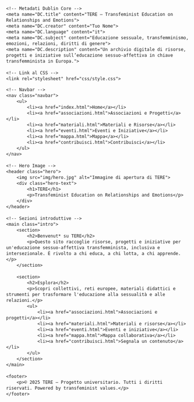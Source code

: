 <!DOCTYPE html>
<html lang="it">
<head>
    <meta charset="UTF-8">
    <meta name="viewport" content="width=device-width, initial-scale=1.0">
    <title>TERE – Transfeminist Education on Relationships and Emotions</title>

    <!-- Metadati Dublin Core -->
    <meta name="DC.title" content="TERE – Transfeminist Education on Relationships and Emotions">
    <meta name="DC.creator" content="Tuo Nome">
    <meta name="DC.language" content="it">
    <meta name="DC.subject" content="Educazione sessuale, transfemminismo, emozioni, relazioni, diritti di genere">
    <meta name="DC.description" content="Un archivio digitale di risorse, progetti e iniziative sull’educazione sessuo-affettiva in chiave transfemminista in Europa.">

    <!-- Link al CSS -->
    <link rel="stylesheet" href="css/style.css">
</head>
<body>

    <!-- Navbar -->
    <nav class="navbar">
        <ul>
            <li><a href="index.html">Home</a></li>
            <li><a href="associazioni.html">Associazioni e Progetti</a></li>
            <li><a href="materiali.html">Materiali e Risorse</a></li>
            <li><a href="eventi.html">Eventi e Iniziative</a></li>
            <li><a href="mappa.html">Mappa</a></li>
            <li><a href="contribuisci.html">Contribuisci</a></li>
        </ul>
    </nav>

    <!-- Hero Image -->
    <header class="hero">
        <img src="img/hero.jpg" alt="Immagine di apertura di TERE">
        <div class="hero-text">
            <h1>TERE</h1>
            <p>Transfeminist Education on Relationships and Emotions</p>
        </div>
    </header>

    <!-- Sezioni introduttive -->
    <main class="intro">
        <section>
            <h2>Benvenut* su TERE</h2>
            <p>Questo sito raccoglie risorse, progetti e iniziative per un'educazione sessuo-affettiva transfemminista, inclusiva e intersezionale. È rivolto a chi educa, a chi lotta, a chi apprende.</p>
        </section>

        <section>
            <h2>Esplora</h2>
            <p>Scopri collettivi, reti europee, materiali didattici e strumenti per trasformare l'educazione alla sessualità e alle relazioni.</p>
            <ul>
                <li><a href="associazioni.html">Associazioni e progetti</a></li>
                <li><a href="materiali.html">Materiali e risorse</a></li>
                <li><a href="eventi.html">Eventi e iniziative</a></li>
                <li><a href="mappa.html">Mappa collaborativa</a></li>
                <li><a href="contribuisci.html">Segnala un contenuto</a></li>
            </ul>
        </section>
    </main>

    <footer>
        <p>© 2025 TERE – Progetto universitario. Tutti i diritti riservati. Powered by transfeminist values.</p>
    </footer>

</body>
</html>
